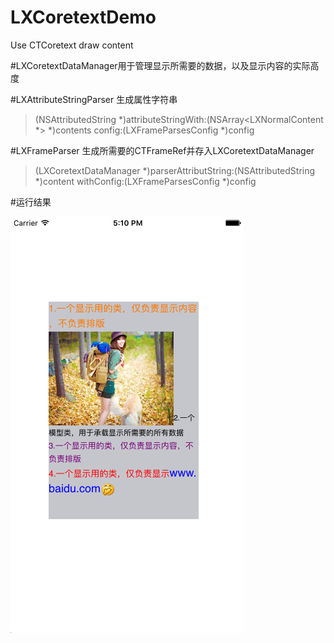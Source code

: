 # LXCoretextDemo
Use CTCoretext draw content

#LXCoretextDataManager用于管理显示所需要的数据，以及显示内容的实际高度

#LXAttributeStringParser 生成属性字符串
> (NSAttributedString *)attributeStringWith:(NSArray<LXNormalContent *> *)contents config:(LXFrameParsesConfig *)config

#LXFrameParser 生成所需要的CTFrameRef并存入LXCoretextDataManager
> (LXCoretextDataManager *)parserAttributString:(NSAttributedString *)content withConfig:(LXFrameParsesConfig *)config

#运行结果

![image](https://github.com/liuxinxiaoyue/LXCoretextDemo/blob/master/ScreenShoot/1.png)
